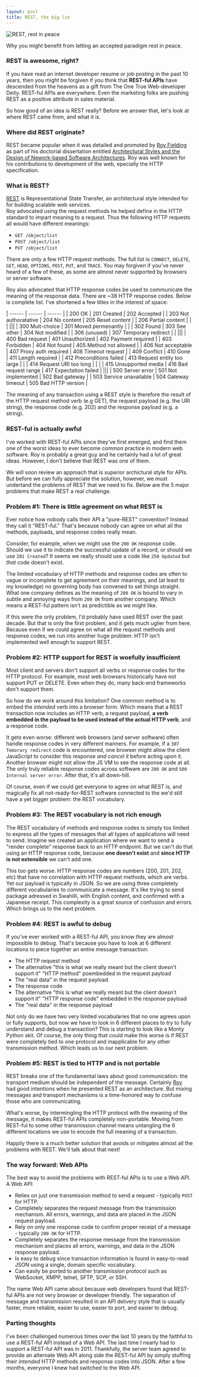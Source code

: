 ```yaml
---
layout: post
title: REST, the big lie
---
```

![REST, rest in peace](/images/2015-08-10-rip-small.jpg)

Why you might benefit from letting an accepted paradigm rest in peace.

### REST is awesome, right?
If you have read an internet developer resume or job posting in the past 10
years, then you might be forgiven if you think that
**REST-ful APIs** have descended from the heavens as a gift from
The One True Web-developer Deity.  REST-ful APIs are everywhere. 
Even the marketing folks are pushing REST as a positive attribute in sales material.

So how good of an idea is REST really?  Before we answer that, let's look at
where REST came from, and what it is.

### Where did REST originate?
REST became popular when it was detailed and promoted by 
[Roy Fielding](https://en.wikipedia.org/wiki/Roy_Fielding)
as part of his doctorial dissertation entitled [Architectural Styles
and the Design of Nework-based Software
Architectures](https://www.ics.uci.edu/~fielding/pubs/dissertation/top.htm).
Roy was well known for his contributions to development of the web, epecially
the HTTP specification.

### What is REST?
[REST](https://en.wikipedia.org/wiki/Representational_state_transfer) is
Representational State Transfer, an architectural style
intended for for building scalable web services.  
Roy advocated using the request methods he helped define in the HTTP standard
to impart meaning to a request.  Thus the following HTTP requests all
would have different meanings: 

- `GET /object/list`
- `POST /object/list`
- `PUT /object/list`

There are only a few HTTP request methods.  The full list is `CONNECT`, `DELETE`,
`GET`, `HEAD`, `OPTIONS`, `POST`, `PUT`, and `TRACE`.  You may forgiven if
you've never heard of a few of these, as some are almost never supported by
browsers or server software.

Roy also advocated that HTTP response codes be used to communicate the meaning
of the response data. There are ~38 HTTP response codes.
Below is complete list. I've shortened a few titles
in the interest of space:

| ------ | ------ | ------ |
| 200 OK | 201 Created | 202 Accepted |
| 203 Not authoratative | 204 No content | 205 Reset content |
| 206 Partial content | | |
|||
| 300 Mult-choice | 301 Moved permenantly | |
| 302 Found | 303 See other | 304 Not modified |
| 306 (unused) | 307 Temporary redirect | |
|||
| 400 Bad request | 401 Unauthorized | 402 Payment required |
| 403 Forbidden | 404 Not found | 405 Method not allowed |
| 406 Not acceptable | 407 Proxy auth required | 408 Timeout request |
| 409 Conflict | 410 Gone | 411 Length required |
| 412 Preconditions failed | 413 Request entity too large | |
| 414 Request URI too long | | |
| 415 Unsupported media | 416 Bad request range | 417 Expectation failed |
|||
| 500 Server error | 501 Not implemented | 502 Bad gateway |
| 503 Service unavailable | 504 Gateway timeout | 505 Bad HTTP version |


The meaning of any transaction using a REST style is therefore the result of
the HTTP request method verb (e.g GET), the request payload (e.g. the URI string),
the response code (e.g. 202) and the response payload (e.g. a string).

### REST-ful is actually awful
I've worked with REST-ful APIs since they've first emerged, and find 
them one of the worst ideas to ever become common practice in modern web software.
Roy is probably a great guy and he certainly had a lot of great ideas.
However, I don't believe that REST was one of them.

We will soon review an approach that is superior archictural style for APIs.  But
before we can fully appreciate the solution, however, we must undertand the problems of
REST that we need to fix. Below are the 5 major problems that make REST a real
challenge.

### Problem #1: There is little agreement on what REST is
Ever notice how nobody calls their API a "pure-REST" convention?  Instead they
call it "REST-ful." That's because nobody can agree on what all the methods,
payloads, and response codes really mean.

Consider, for example, when we might use the `200 OK` response code.
Should we use it to indicate the successful update of a record, or should we
use `201 Created`?  It seems we really should use a code like `250 Updated`
but *that* code doesn't exist.

The limited vocabulary of HTTP methods and response codes are often to vague
or incomplete to get agreement on their meanings, and (at least to my
knowledge) no governing body has convened to set things straight.  
What one company defines as the meaning of `200 OK` is bound to vary in subtle
and annoying ways from `200 OK` from another company.  Which means a REST-ful
pattern isn't as predictible as we might like.

If this were the only problem, I'd probably have used REST over the past
decade.  But that is only the first problem, and it gets much uglier from
here.  Because even if we could agree on what all the request methods and
response codes, we run into another huge problem: HTTP isn't implemented well
enough to support REST.

### Problem #2: HTTP support for REST is woefully insufficient
Most client and servers don't support all verbs or response codes for the HTTP
protocol.  For example, most web browsers historically have not support PUT or DELETE. 
Even when they do, many back-end frameworks don't support them. 

So how do we work around this limitation? One
common method is to embed the *intended* verb into a browser form.  Which
means that a REST transaction now includes an HTTP verb, a request payload,
**a verb embedded in the payload to be used instead of the actual HTTP verb**,
and a response code.

It gets even worse: different web browsers (and server software) often handle response codes
in very different manners.  For example, if a `307 Temorary redirect` code is
encountered, one browser might allow the client JavaScript to consider this
response *and cancel it* before acting upon it. Another browser might not
allow the JS VM to see the response code at all.  The only truly reliable response codes
across software are `200 OK` and `500 Internal server error`.  After that, it's all
down-hill.

Of course, even if we could get everyone to agree on what REST is, and magically fix all not-ready-for-REST software connected to the we'd still have a yet bigger problem: the REST vocabulary.

### Problem #3: The REST vocabulary is not rich enough
The REST vocabulary of methods and response codes is simply too
limited to express all the types of messages that all types of applications
will need to send. Imagine we created an application where we want to send a
"render complete" response back to an HTTP endpoint. But we can't do that 
using an HTTP response code, because **one doesn't exist** and 
**since HTTP is not extensible** we can't add one.

This too gets worse.  HTTP response codes are numbers (200, 201, 202, etc)
that have no correlation with HTTP request methods, which are verbs.  Yet our
payload is typically in JSON.  So we are using three completely
different vocabularies to communicate a message.  It's like trying to send
package adressed in Swahilli, with English content, and confirmed with a Japanese
receipt.  This complexity is a great source of confusion and errors.  Which
brings us to the next problem.

### Problem #4: REST is awful to debug
If you've ever worked with a REST-ful API, you know they are almost impossible
to debug.  That's because you have to look at 6 different locations to piece
together an entire message transaction: 

- The HTTP request method
- The alternative "this is what we really meant but the client doesn't support it" "HTTP method" poembedded in the request payload
- The "real data" in the request payload
- The response code
- The alternative "this is what we really meant but the client doesn't support
  it" "HTTP response code" embedded in the response payload
- The "real data" in the response payload

Not only do we have two very limited vocabularies that no one agrees upon or
fully supports, but now we have to look in 6 different places to try to fully
understand and debug a transaction?  This is starting to look like a Monty
Python skit.  Of course, the only thing that could make this worse is if REST
were completely tied to one protocol and inapplicable for any other
transmission method.  Which leads us to our next problem.

### Problem #5: REST is tied to HTTP and is not portable
REST breaks one of the fundamental laws about good communication:
the transport medium should be independent of the message.  Certainly 
[Roy](https://en.wikipedia.org/wiki/Roy_Fielding) had good intentions
when he presented REST as an architecture.  But mixing messages and transport
mechanisms is a time-honored way to confuse those who are communicating.

What's worse, by intermingling the HTTP protocol with the meaning of the
message, it makes REST-ful APIs completely non-portable.  Moving from REST-ful
to some other transmission channel means untangling the 6 different locations
we use to encode the full meaning of a transaction.

Happily there is a much better solution that avoids or mitigates almost all
the problems with REST.  We'll talk about that next!

### The way forward: Web APIs
The best way to avoid the problems with REST-ful APIs is to use a Web API.
A Web API:

- Relies on just one transmission method to send a request - typically `POST`
  for HTTP.
- Completely separates the request message from the transmission mechanism.  All
  errors, warnings, and data are placed in the JSON request payload.
- Rely on only one response code to confirm proper receipt of a message - 
  typically `200 OK` for HTTP.
- Completely separates the response message from the transmission mechanism
  and places all errors, warnings, and data in the JSON response payload.
- Is easy to debug since transaction information is found in easy-to-read
  JSON using a single, domain specific vocabulary.
- Can easily be ported to another transmission protocol such as 
  WebSocket, XMPP, telnet, SFTP, SCP, or SSH.
  
The name Web API came about because web developers found that REST-ful APIs
are not very browser or developer friendly. The separation of message and
transmission resulted in an API delivery style that is usually faster, more reliable,
easier to use, easier to port, and easier to debug. 

### Parting thoughts
I've been challenged numerous times over the last 10 years by the
faithful to use a REST-ful API instead of a Web API. 
The last time I nearly had to support a REST-ful API was in 2011.  Thankfully,
the server team agreed to provide an alternate Web API along side 
the REST-ful API by simply stuffing their *intended* HTTP methods and
response codes into JSON. After a few months, everyone I knew 
had switched to the Web API.

